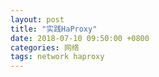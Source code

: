 ```yaml
---
layout: post
title: "实践HaProxy"
date: 2018-07-10 09:50:00 +0800
categories: 网络
tags: network haproxy
---
```


